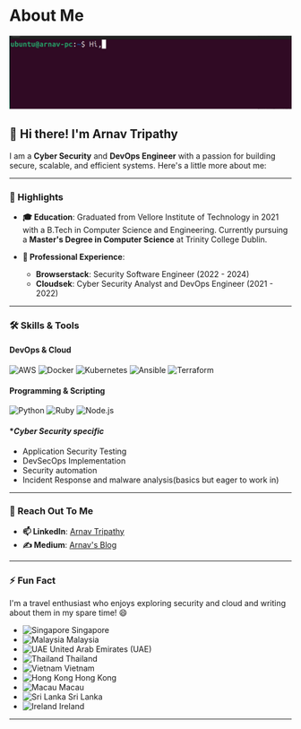 # About Me

<div>
    <img src="./assets/about_arnav.gif" alt="About Me Terminal GIF"/>
</div>

## 👋 Hi there! I'm Arnav Tripathy

I am a **Cyber Security** and **DevOps Engineer** with a passion for building secure, scalable, and efficient systems. Here's a little more about me:

---

### 🌟 Highlights

- **🎓 Education**: Graduated from Vellore Institute of Technology in 2021 with a B.Tech in Computer Science and Engineering. Currently pursuing a **Master's Degree in Computer Science** at Trinity College Dublin.

- **💼 Professional Experience**:
  - **Browserstack**: Security Software Engineer (2022 - 2024)
  - **Cloudsek**: Cyber Security Analyst and DevOps Engineer (2021 - 2022)

---

### 🛠️ Skills & Tools

#### **DevOps & Cloud**
![AWS](https://img.shields.io/badge/AWS-232F3E?style=for-the-badge&logo=amazon-aws&logoColor=white)
![Docker](https://img.shields.io/badge/Docker-2496ED?style=for-the-badge&logo=docker&logoColor=white)
![Kubernetes](https://img.shields.io/badge/Kubernetes-326CE5?style=for-the-badge&logo=kubernetes&logoColor=white)
![Ansible](https://img.shields.io/badge/Ansible-EE0000?style=for-the-badge&logo=ansible&logoColor=white)
![Terraform](https://img.shields.io/badge/Terraform-7B42BC?style=for-the-badge&logo=terraform&logoColor=white)

#### **Programming & Scripting**
![Python](https://img.shields.io/badge/Python-3776AB?style=for-the-badge&logo=python&logoColor=white)
![Ruby](https://img.shields.io/badge/Ruby-CC342D?style=for-the-badge&logo=ruby&logoColor=white)
![Node.js](https://img.shields.io/badge/Node.js-339933?style=for-the-badge&logo=nodedotjs&logoColor=white)

#### **Cyber Security specific*
- Application Security Testing
- DevSecOps Implementation
- Security automation
- Incident Response and malware analysis(basics but eager to work in)

---

### 💬 Reach Out To Me

- **📫 LinkedIn**: [Arnav Tripathy](https://in.linkedin.com/in/arnav-tripathy)
- **✍️ Medium**: [Arnav's Blog](https://arnavtripathy98.medium.com/)

---

### ⚡ Fun Fact

I'm a travel enthusiast who enjoys exploring security and cloud and writing about them in my spare time! 😄


- ![Singapore](https://flagcdn.com/w40/sg.png) Singapore
- ![Malaysia](https://flagcdn.com/w40/my.png) Malaysia
- ![UAE](https://flagcdn.com/w40/ae.png) United Arab Emirates (UAE)
- ![Thailand](https://flagcdn.com/w40/th.png) Thailand
- ![Vietnam](https://flagcdn.com/w40/vn.png) Vietnam
- ![Hong Kong](https://flagcdn.com/w40/hk.png) Hong Kong
- ![Macau](https://flagcdn.com/w40/mo.png) Macau
- ![Sri Lanka](https://flagcdn.com/w40/lk.png) Sri Lanka
- ![Ireland](https://flagcdn.com/w40/ie.png) Ireland

---
